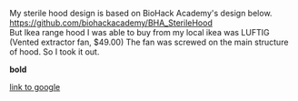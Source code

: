 


My sterile hood design is based on BioHack Academy's design below.
https://github.com/biohackacademy/BHA_SterileHood<br>
But Ikea range hood I was able to buy from my local ikea was LUFTIG (Vented extractor fan, $49.00)
The fan was screwed on the main structure of hood. So I took it out.

**bold**

[link to google](www.google.com)

